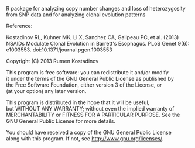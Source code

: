  R package for analyzing copy number changes and loss of heterozygosity
 from SNP data and for analyzing clonal evolution patterns
 
 Reference:
 
 Kostadinov RL, Kuhner MK, Li X, Sanchez CA, Galipeau PC, et al. (2013) NSAIDs Modulate Clonal Evolution in Barrett's Esophagus. PLoS Genet 9(6): e1003553. doi:10.1371/journal.pgen.1003553

 Copyright (C) 2013  Rumen Kostadinov                                                                                                                              
                                                                                                                                                                    
 This program is free software: you can redistribute it and/or modify                                                                                               
 it under the terms of the GNU General Public License as published by                                                                                               
 the Free Software Foundation, either version 3 of the License, or                                                                                                  
 (at your option) any later version.                                                                                                                                
                                                                                                                                                                    
 This program is distributed in the hope that it will be useful,                                                                                                    
 but WITHOUT ANY WARRANTY; without even the implied warranty of                                                                                                     
 MERCHANTABILITY or FITNESS FOR A PARTICULAR PURPOSE.  See the                                                                                                      
 GNU General Public License for more details.                                                                                                                       
                                                                                                                                                                    
 You should have received a copy of the GNU General Public License                                                                                                  
 along with this program.  If not, see <http://www.gnu.org/licenses/>.
